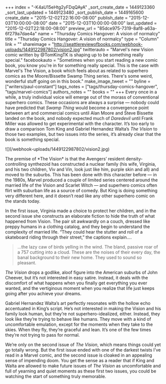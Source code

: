 +++
index = "-K4aU15eHtg2yFDqQAyA"
_sort_create_date = 1449123360
_sort_last_updated = 1449123480
_sort_publish_date = 1449165600
create_date = "2015-12-02T22:16:00-08:00"
publish_date = "2015-12-03T10:00:00-08:00"
date = "2015-12-03T10:00:00-08:00"
last_updated = "2015-12-02T22:18:00-08:00"
preview_url = "85dce975-7319-8af8-a63a-6f279a7dae4a"
name = "Thursday Comics Hangover: A vision of normalcy"
title = "Thursday Comics Hangover: A vision of normalcy"
type = "Column"
link = ""
shareimage = "http://seattlereviewofbooks.com/webhook-uploads/1449122987802/vision2.jpg"
twitterauto = "Marvel's new Vision comic written by @TomKingTK is shaping up to be something really special."
facebookauto = "Sometimes when you start reading a new comic book, you know you're in for something really special. This is the case with Marvel's The Vision, a book which feels about as related to superhero comics as the Moore/Bissette Swamp Thing series. There's some weird, wonderful stuff going on in this book."
make_image_tweet = ""
byline = ["writers/paul-constant"]
tags_notes = ["tags/thursday-comics-hangover", "tags/marvel-comics"]
authors_notes = ""
books = ""
+++
Every once in a while, a truly individual voice will emerge out of the morass of conventional superhero comics. These occasions are always a surprise — nobody could have predicted that *Swamp Thing* would become a convergence point between art and commercial comics until Alan Moore and Steve Bissette landed on the book, and nobody expected much of *Daredevil* until Frank Miller was allowed to get experimental with the character. It’s too early to draw a comparison Tom King and Gabriel Hernandez Walta’s *The Vision* to those two examples, but two issues into the series, it’s already clear that the book is something special.

<p class="image-left">![](/webhook-uploads/1449122987802/vision2.jpg)</p>The premise of *The Vision* is that the Avengers’ resident density-controlling synthezoid has constructed a nuclear family (his wife, Virginia, and his two children, Viv and Vin, look just like him, purple skin and all) and moved to the suburbs. This has been done with this character before — in the 1980s, Marvel produced a couple of limited series centered around the married life of the Vision and Scarlet Witch — and superhero comics often flirt with suburban life as a source of comedy. But King is doing something very different here, and it doesn’t read like any other superhero comic on the stands today.

In the first issue, Virginia made a choice to protect her children, and in the second issue she constructs an elaborate fiction to hide the truth of what happened from Vision. The pair sit awkwardly on a couch, dressed like preppy humans in a clothing catalog, and they begin to understand the complexity of married life. “They could hear the stutter and roll of a skateboard riding through their street,” the captions explain….

<blockquote>…the lazy caw of birds yelling in the wind. The bland, passive roar of a 757 cutting into a cloud. These are the noises of their every day, the banal background to their new home. They used to sound so pleasant.</blockquote>

*The Vision* drops a godlike, aloof figure into the American suburbs of John Cheever, but it’s not interested in easy satire. Instead, it deals with the discomfort of what happens when you finally get everything you ever wanted, and the vertiginous moment when you realize that life just keeps going after you achieve your dreams.

Gabriel Hernandez Walta’s art perfectly resonates with the hollow echo accentuated in King’s script. He’s not interested in making the Vision and his family look human, but they’re not superhero-idealized, either. Instead, they look like they’re trying to behave like humans. They move with a kind of uncomfortable emulation, except for the moments when they take to the skies. When they fly, they’re graceful and lean. It’s one of the few times they’re not trying to pass for normal.

We’re only on the second issue of *The Vision*, which means things could yet go totally wrong. But the first issue ended with one of the darkest twists I’ve read in a Marvel comic, and the second issue is cloaked in an appealing sense of impending doom. You get the sense as a reader that if King and Walta are allowed to make future issues of *The Vision* as uncomfortable and full of yearning and quiet moments as these first two issues, you could be watching the start of something truly memorable. 